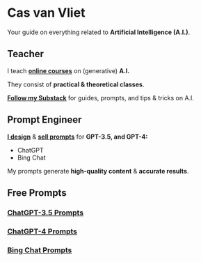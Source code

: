 # Cas van Vliet

Your guide on everything related to **Artificial Intelligence (A.I.)**.

## Teacher

I teach [**online courses**](https://www.volksuniversiteitamsterdam.nl/) on (generative) **A.I.**

They consist of **practical & theoretical classes**.

**[Follow my Substack](https://casvanvliet.substack.com)** for guides, prompts, and tips & tricks on A.I. 

## Prompt Engineer

[**I design**](https://github.com/cas-van-vliet/chatgpt-prompts) & [**sell prompts**](https://prompthero.com/casvanvliet) for **GPT-3.5, and GPT-4:** 

- ChatGPT
- Bing Chat

My prompts generate **high-quality content** & **accurate results**.

## Free Prompts

### [ChatGPT-3.5 Prompts](https://github.com/cas-van-vliet/chatgpt-prompts)

### [ChatGPT-4 Prompts](https://github.com/cas-van-vliet/chatgpt-4-prompts)

### [Bing Chat Prompts](https://github.com/cas-van-vliet/bing-chat-prompts)

<!---
cas-van-vliet/cas-van-vliet is a ✨ special ✨ repository because its `README.md` (this file) appears on your GitHub profile.
You can click the Preview link to take a look at your changes.
--->
